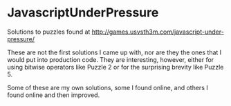 # JavascriptUnderPressure
Solutions to puzzles found at http://games.usvsth3m.com/javascript-under-pressure/

These are not the first solutions I came up with, nor are they the ones that I would put into production code.  They are interesting, however, either for using bitwise operators like Puzzle 2 or for the surprising brevity like Puzzle 5.  

Some of these are my own solutions, some I found online, and others I found online and then improved.
